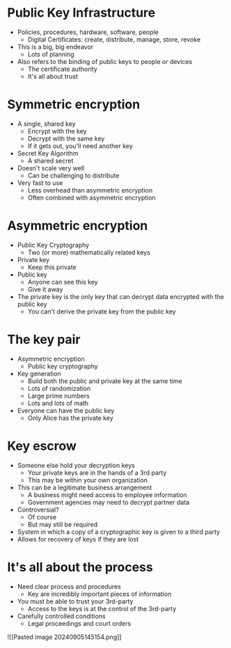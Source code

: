 # Public Key Infrastructure
- Policies, procedures, hardware, software, people
	- Digital Certificates: create, distribute, manage, store, revoke
- This is a big, big endeavor
	- Lots of planning
- Also refers to the binding of public keys to people or devices
	- The certificate authority
	- It's all about trust
# Symmetric encryption
- A single, shared key
	- Encrypt with the key
	- Decrypt with the same key
	- If it gets out, you'll need another key
- Secret Key Algorithm
	- A shared secret
- Doesn't scale very well
	- Can be challenging to distribute
- Very fast to use
	- Less overhead than asymmetric encryption
	- Often combined with asymmetric encryption
# Asymmetric encryption
- Public Key Cryptography
	- Two (or more) mathematically related keys
- Private key
	- Keep this private
- Public key
	- Anyone can see this key
	- Give it away
- The private key is the only key that can decrypt data encrypted with the public key
	- You can't derive the private key from the public key
# The key pair
- Asymmetric encryption
	- Public key cryptography
- Key generation
	- Build both the public and private key at the same time
	- Lots of randomization
	- Large prime numbers
	- Lots and lots of math
- Everyone can have the public key
	- Only Alice has the private key
# Key escrow 
- Someone else hold your decryption keys
	- Your private keys are in the hands of a 3rd party
	- This may be within your own organization
- This can be a legitimate business arrangement
	- A business might need access to employee information
	- Government agencies may need to decrypt partner data
- Controversial?
	- Of course
	- But may still be required
- System in which a copy of a cryptographic key is given to a third party
- Allows for recovery of keys if they are lost
# It's all about the process 
- Need clear process and procedures
	- Key are incredibly important pieces of information
- You must be able to trust your 3rd-party
	- Access to the keys is at the control of the 3rd-party
- Carefully controlled conditions
	- Legal proceedings and court orders

![[Pasted image 20240905145154.png]]